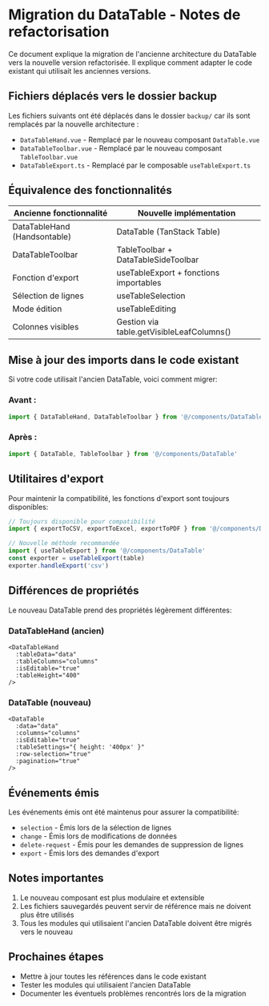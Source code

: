 # Migration du DataTable - Notes de refactorisation

Ce document explique la migration de l'ancienne architecture du DataTable vers la nouvelle version refactorisée. Il explique comment adapter le code existant qui utilisait les anciennes versions.

## Fichiers déplacés vers le dossier backup

Les fichiers suivants ont été déplacés dans le dossier `backup/` car ils sont remplacés par la nouvelle architecture :

- `DataTableHand.vue` - Remplacé par le nouveau composant `DataTable.vue`
- `DataTableToolbar.vue` - Remplacé par le nouveau composant `TableToolbar.vue`
- `DataTableExport.ts` - Remplacé par le composable `useTableExport.ts`

## Équivalence des fonctionnalités

| Ancienne fonctionnalité | Nouvelle implémentation |
|-------------------------|-------------------------|
| DataTableHand (Handsontable) | DataTable (TanStack Table) |
| DataTableToolbar | TableToolbar + DataTableSideToolbar |
| Fonction d'export | useTableExport + fonctions importables |
| Sélection de lignes | useTableSelection |
| Mode édition | useTableEditing |
| Colonnes visibles | Gestion via table.getVisibleLeafColumns() |

## Mise à jour des imports dans le code existant

Si votre code utilisait l'ancien DataTable, voici comment migrer:

### Avant :

```javascript
import { DataTableHand, DataTableToolbar } from '@/components/DataTable'
```

### Après :

```javascript
import { DataTable, TableToolbar } from '@/components/DataTable'
```

## Utilitaires d'export

Pour maintenir la compatibilité, les fonctions d'export sont toujours disponibles:

```javascript
// Toujours disponible pour compatibilité
import { exportToCSV, exportToExcel, exportToPDF } from '@/components/DataTable'

// Nouvelle méthode recommandée
import { useTableExport } from '@/components/DataTable'
const exporter = useTableExport(table)
exporter.handleExport('csv')
```

## Différences de propriétés

Le nouveau DataTable prend des propriétés légèrement différentes:

### DataTableHand (ancien)

```vue
<DataTableHand
  :tableData="data"
  :tableColumns="columns"
  :isEditable="true"
  :tableHeight="400"
/>
```

### DataTable (nouveau)

```vue
<DataTable
  :data="data"
  :columns="columns"
  :isEditable="true"
  :tableSettings="{ height: '400px' }"
  :row-selection="true"
  :pagination="true"
/>
```

## Événements émis

Les événements émis ont été maintenus pour assurer la compatibilité:

- `selection` - Émis lors de la sélection de lignes
- `change` - Émis lors de modifications de données
- `delete-request` - Émis pour les demandes de suppression de lignes
- `export` - Émis lors des demandes d'export

## Notes importantes

1. Le nouveau composant est plus modulaire et extensible
2. Les fichiers sauvegardés peuvent servir de référence mais ne doivent plus être utilisés
3. Tous les modules qui utilisaient l'ancien DataTable doivent être migrés vers le nouveau

## Prochaines étapes

- Mettre à jour toutes les références dans le code existant
- Tester les modules qui utilisaient l'ancien DataTable
- Documenter les éventuels problèmes rencontrés lors de la migration
